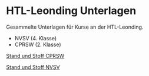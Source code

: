 # HTL-Leonding Unterlagen

Gesammelte Unterlagen für Kurse an der HTL-Leonding.

* NVSV (4. Klasse)
* CPRSW (2. Klasse)






[Stand und Stoff CPRSW][cprsw]

[Stand und Stoff NVSV][nvsv]



[cprsw]: CPRSW.md
[nvsv]: NVSV.md

